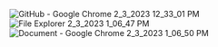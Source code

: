 ![GitHub - Google Chrome 2_3_2023 12_33_01 PM](https://user-images.githubusercontent.com/59620280/216539942-f59b6e41-4695-4912-8f64-34bd78fa2ecd.png)
![File Explorer 2_3_2023 1_06_47 PM](https://user-images.githubusercontent.com/59620280/216540075-e950d546-4104-46a8-bc30-6f8041d4b4bd.png)
![Document - Google Chrome 2_3_2023 1_06_50 PM](https://user-images.githubusercontent.com/59620280/216540128-2d76f2c3-7e46-4242-ba66-106a45592c04.png)
